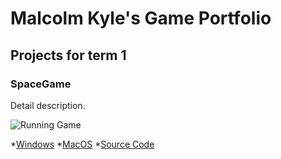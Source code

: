 # Malcolm Kyle's Game Portfolio

## Projects for term 1

### SpaceGame

Detail description.

![Running Game]()

*[Windows](https://github.com/9664255-ux/Portfolio/blob/main/src/SpaceGame/windows-amd64.zip)
*[MacOS]()
*[Source Code]()
